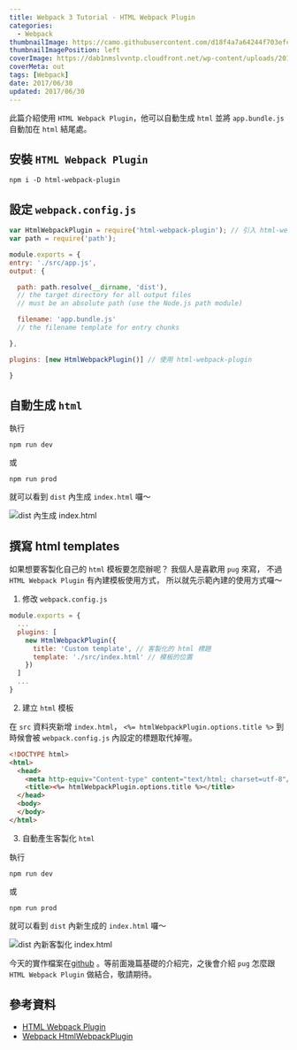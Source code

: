 ```yaml
---
title: Webpack 3 Tutorial - HTML Webpack Plugin
categories:
  - Webpack
thumbnailImage: https://camo.githubusercontent.com/d18f4a7a64244f703efcb322bf298dcb4ca38856/68747470733a2f2f7765627061636b2e6a732e6f72672f6173736574732f69636f6e2d7371756172652d6269672e737667
thumbnailImagePosition: left
coverImage: https://dab1nmslvvntp.cloudfront.net/wp-content/uploads/2017/01/1484692838webpack-dependency-tree.png
coverMeta: out
tags: [Webpack]
date: 2017/06/30
updated: 2017/06/30
---
```


此篇介紹使用 `HTML Webpack Plugin`，他可以自動生成 `html` 並將 `app.bundle.js` 自動加在 `html` 結尾處。
<!--more-->

## 安裝 `HTML Webpack Plugin`

```npm
npm i -D html-webpack-plugin
```

## 設定 `webpack.config.js`

```js
var HtmlWebpackPlugin = require('html-webpack-plugin'); // 引入 html-webpack-plugin
var path = require('path');

module.exports = {
entry: './src/app.js',
output: {

  path: path.resolve(__dirname, 'dist'),
  // the target directory for all output files
  // must be an absolute path (use the Node.js path module)

  filename: 'app.bundle.js'
  // the filename template for entry chunks

},

plugins: [new HtmlWebpackPlugin()] // 使用 html-webpack-plugin

}
```

## 自動生成 `html`

執行

```npm
npm run dev
```

或

```npm
npm run prod
```

就可以看到 `dist` 內生成 `index.html` 囉～

![dist 內生成 index.html](https://lh3.googleusercontent.com/xNq0I-e-92Umpmt2g-040igJwmjMz2eJVLlR1Jd_XkQxLexKuwZvU_nEblxQqB0p7QYT0h2itGoxPKcceHmgBv5GKuq_nBkMq3l6NKkmT0VqEHOMW4GPQYaiT4zqpcLN087QDlaBPawib0kGZjeBLg27UKsunJXDnQy1eDki7ZnZF9v0di0HjzyDfk7u2WKJxjOqXiSr3VpQ_cdjzvdJKMq6P98zrElSPtLqPXbnHghl7knD7l3iAWF_F_m6By0cry24yO06sMowOQgB-4HsWXs0c8R5DP5jsuBh-iSBpsWRZzrlxOSUhzgfY1ZTXlrP9aU1pnh0suleU4RZBmJSp87i_1VXRmrGoNOsuDDB83HXshrWQ-sWoBdxYRouKh3FjmH0j3ybSAdkBWD5-OYp2d6zqT1f0uXzO2VwnalgNlCe3c_BQAqxSh58SWh2NoMsOIm2o2LMJY5-sNsdxgLW6yWBC04s7uveApgKJHxtY3skp_dkbc2xKCoWcDM4Qfy_s9dvTxMfIL6J7RwJrHePbnV4dxBFKhZzaNf44kQS6-v1piVWw1IrL143BZ_qp5HbhgFXgkkWuie5ufplKW9d-Q0SU6MQDGo_QYvX4DzPEoahbmVgl7rjISCm0OpSlkos6LYURLBUG0evIgmvYfXvFbBBk3NaMNsm=w1024-h698-no "dist/index.html")

## 撰寫 html templates

如果想要客製化自己的 `html` 模板要怎麼辦呢？
我個人是喜歡用 `pug` 來寫，
不過 `HTML Webpack Plugin` 有內建模板使用方式，
所以就先示範內建的使用方式囉～

1. 修改 `webpack.config.js`

```js
module.exports = {
  ...
  plugins: [
    new HtmlWebpackPlugin({
      title: 'Custom template', // 客製化的 html 標題
      template: './src/index.html' // 模板的位置
    })
  ]
  ...
}
```

2. 建立 `html` 模板

在 `src` 資料夾新增 `index.html`，
`<%= htmlWebpackPlugin.options.title %>` 到時候會被 `webpack.config.js` 內設定的標題取代掉喔。

```html
<!DOCTYPE html>
<html>
  <head>
    <meta http-equiv="Content-type" content="text/html; charset=utf-8"/>
    <title><%= htmlWebpackPlugin.options.title %></title>
  </head>
  <body>
  </body>
</html>
```

3. 自動產生客製化 `html`

執行

```npm
npm run dev
```

或

```npm
npm run prod
```

就可以看到 `dist` 內新生成的 `index.html` 囉～

![dist 內新客製化 index.html](https://lh3.googleusercontent.com/dN0CFoLrFDBJPh0Qo8ODyyrMX1X8jxp13wcSshPdGKN1KWm9B43d1Qd0j89dH9lui0dYlbGb-iXdN4i5X8aF8ZqzQQ5gZ1YH5u8HZjnYh-4vndY0780cXO1iTQ-fa9550Lx3HhZXevd6Bl_ALGJtG3yRG_sRaGN88hYeQp_EIDGvdfX9v5LAtjl-D5FFclMvtkiJUeN48j3wtHuxbjnGIHvfOmQU_jeuHu_pUG6XzhvXuPZfaYqxCs0d3Xm6MQnS2SiraFGIyjAwVSUdWQhSlMQ3UcmukP4jC0ejasLPyy15AudhXv6TPykskMl_UDUsFKJs1sy2PRKrXvjbNWVRy4tt0qHkONgnBpghrQk8K6ydBhmidFUKUD3sGYchmtf01ae97I_x4046FXCHHnZltkl1whLohF1XXoPI2jkfKeaD0PgHDylMrkIdnmWBh_mWwX5lc3NE9aNmDDy3WNqOvcCyfId1QOH4A_gYMdDmG0LaubRcvTVDll5pjpBnULXGzYb7zcZNLzV1TIQq4-ccuk3MMtXNLC3TfvShup2SlHSmuHTrcnQlMzEuD3bo-x1VPwPphD_fm_TrSQzImnyRUIX3u8SXs3zEdAeAJtty8XI1KC-QKlh9p3LopZj_9bByi77FnGtXRTZaU1TSomjhBG_g1e1DOtxd=w1024-h698-no "dist/index.html")

今天的實作檔案在[github](https://github.com/Annilla/webpack_practice/tree/v1.1.0) 。等前面幾篇基礎的介紹完，之後會介紹 `pug` 怎麼跟 `HTML Webpack Plugin` 做結合，敬請期待。

## 參考資料

* [HTML Webpack Plugin](https://github.com/jantimon/html-webpack-plugin)
* [Webpack HtmlWebpackPlugin](https://webpack.js.org/plugins/html-webpack-plugin/)
